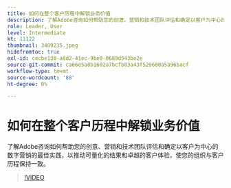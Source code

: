 ```yaml
---
title: 如何在整个客户历程中解锁业务价值
description: 了解Adobe咨询如何帮助您的创意、营销和技术团队评估和确定以客户为中心的数字营销的最佳实践，以推动可量化的结果和卓越的客户体验，使您的组织与客户历程保持一致。
role: Leader, User
level: Intermediate
kt: 11122
thumbnail: 3409235.jpeg
hidefromtoc: true
exl-id: cecbe138-a8d2-41ec-9be0-0689d543be2e
source-git-commit: ca06e5a8b1602a7bcfb83a43f529680a5a96bacf
workflow-type: tm+mt
source-wordcount: '88'
ht-degree: 0%

---
```


# 如何在整个客户历程中解锁业务价值

了解Adobe咨询如何帮助您的创意、营销和技术团队评估和确定以客户为中心的数字营销的最佳实践，以推动可量化的结果和卓越的客户体验，使您的组织与客户历程保持一致。

>[!VIDEO](https://video.tv.adobe.com/v/3409235/?quality=12&learn=on)
